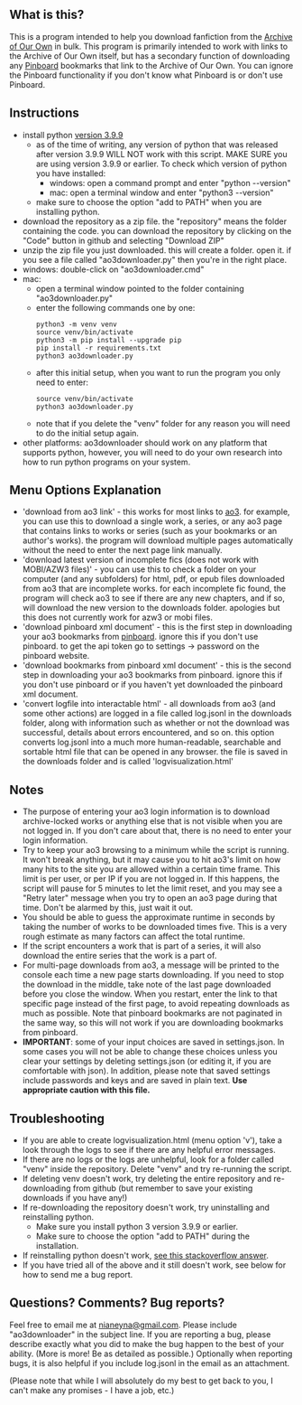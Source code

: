 ## What is this?
This is a program intended to help you download fanfiction from the [Archive of Our Own](https://archiveofourown.org/) in bulk. This program is primarily intended to work with links to the Archive of Our Own itself, but has a secondary function of downloading any [Pinboard](https://pinboard.in/) bookmarks that link to the Archive of Our Own. You can ignore the Pinboard functionality if you don't know what Pinboard is or don't use Pinboard.

## Instructions

- install python [version 3.9.9](https://www.python.org/downloads/release/python-399/)
    - as of the time of writing, any version of python that was released after version 3.9.9 WILL NOT work with this script. MAKE SURE you are using version 3.9.9 or earlier. To check which version of python you have installed:
        - windows: open a command prompt and enter "python --version"
        - mac: open a terminal window and enter "python3 --version"
    - make sure to choose the option "add to PATH" when you are installing python.
- download the repository as a zip file. the "repository" means the folder containing the code. you can download the repository by clicking on the "Code" button in github and selecting "Download ZIP"
- unzip the zip file you just downloaded. this will create a folder. open it. if you see a file called "ao3downloader.py" then you're in the right place.
- windows: double-click on "ao3downloader.cmd"
- mac:
    - open a terminal window pointed to the folder containing "ao3downloader.py"
    - enter the following commands one by one:
        ```
        python3 -m venv venv
        source venv/bin/activate
        python3 -m pip install --upgrade pip
        pip install -r requirements.txt
        python3 ao3downloader.py
        ```
    - after this initial setup, when you want to run the program you only need to enter:
        ```
        source venv/bin/activate
        python3 ao3downloader.py
        ```
    - note that if you delete the "venv" folder for any reason you will need to do the initial setup again.
- other platforms: ao3downloader should work on any platform that supports python, however, you will need to do your own research into how to run python programs on your system.

## Menu Options Explanation

- 'download from ao3 link' - this works for most links to [ao3](https://archiveofourown.org/). for example, you can use this to download a single work, a series, or any ao3 page that contains links to works or series (such as your bookmarks or an author's works). the program will download multiple pages automatically without the need to enter the next page link manually.
- 'download latest version of incomplete fics (does not work with MOBI/AZW3 files)' - you can use this to check a folder on your computer (and any subfolders) for html, pdf, or epub files downloaded from ao3 that are incomplete works. for each incomplete fic found, the program will check ao3 to see if there are any new chapters, and if so, will download the new version to the downloads folder. apologies but this does not currently work for azw3 or mobi files.
- 'download pinboard xml document' - this is the first step in downloading your ao3 bookmarks from [pinboard](https://pinboard.in/). ignore this if you don't use pinboard. to get the api token go to settings -> password on the pinboard website.
- 'download bookmarks from pinboard xml document' - this is the second step in downloading your ao3 bookmarks from pinboard. ignore this if you don't use pinboard or if you haven't yet downloaded the pinboard xml document.
- 'convert logfile into interactable html' - all downloads from ao3 (and some other actions) are logged in a file called log.jsonl in the downloads folder, along with information such as whether or not the download was successful, details about errors encountered, and so on. this option converts log.jsonl into a much more human-readable, searchable and sortable html file that can be opened in any browser. the file is saved in the downloads folder and is called 'logvisualization.html'

## Notes

- The purpose of entering your ao3 login information is to download archive-locked works or anything else that is not visible when you are not logged in. If you don't care about that, there is no need to enter your login information.
- Try to keep your ao3 browsing to a minimum while the script is running. It won't break anything, but it may cause you to hit ao3's limit on how many hits to the site you are allowed within a certain time frame. This limit is per user, or per IP if you are not logged in. If this happens, the script will pause for 5 minutes to let the limit reset, and you may see a "Retry later" message when you try to open an ao3 page during that time. Don't be alarmed by this, just wait it out.
- You should be able to guess the approximate runtime in seconds by taking the number of works to be downloaded times five. This is a very rough estimate as many factors can affect the total runtime.
- If the script encounters a work that is part of a series, it will also download the entire series that the work is a part of.
- For multi-page downloads from ao3, a message will be printed to the console each time a new page starts downloading. If you need to stop the download in the middle, take note of the last page downloaded before you close the window. When you restart, enter the link to that specific page instead of the first page, to avoid repeating downloads as much as possible. Note that pinboard bookmarks are not paginated in the same way, so this will not work if you are downloading bookmarks from pinboard.
- **IMPORTANT**: some of your input choices are saved in settings.json. In some cases you will not be able to change these choices unless you clear your settings by deleting settings.json (or editing it, if you are comfortable with json). In addition, please note that saved settings include passwords and keys and are saved in plain text. **Use appropriate caution with this file.**

## Troubleshooting
- If you are able to create logvisualization.html (menu option 'v'), take a look through the logs to see if there are any helpful error messages.
- If there are no logs or the logs are unhelpful, look for a folder called "venv" inside the repository. Delete "venv" and try re-running the script.
- If deleting venv doesn't work, try deleting the entire repository and re-downloading from github (but remember to save your existing downloads if you have any!)
- If re-downloading the repository doesn't work, try uninstalling and reinstalling python. 
    - Make sure you install python 3 version 3.9.9 or earlier.
    - Make sure to choose the option "add to PATH" during the installation.
- If reinstalling python doesn't work, [see this stackoverflow answer](https://stackoverflow.com/a/58773979).
- If you have tried all of the above and it still doesn't work, see below for how to send me a bug report.

## Questions? Comments? Bug reports?
Feel free to email me at nianeyna@gmail.com. Please include "ao3downloader" in the subject line. If you are reporting a bug, please describe exactly what you did to make the bug happen to the best of your ability. (More is more! Be as detailed as possible.) Optionally when reporting bugs, it is also helpful if you include log.jsonl in the email as an attachment. 

(Please note that while I will absolutely do my best to get back to you, I can't make any promises - I have a job, etc.)
